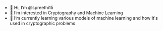 - 👋 Hi, I’m @spreethi15
- 👀 I’m interested in Cryptography and Machine Learning
- 🌱 I’m currently learning various models of machine learning and how it's used in cryptographic problems

<!---
spreethi15/spreethi15 is a ✨ special ✨ repository because its `README.md` (this file) appears on your GitHub profile.
You can click the Preview link to take a look at your changes.
--->
